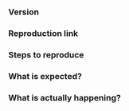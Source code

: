 ### Version

<!-- 1.0.0 -->

### Reproduction link

<!-- https://jsfiddle.net/smyv26u2/ -->

### Steps to reproduce

<!-- Press the bill button -->

### What is expected?

<!-- Share the bill ! -->

### What is actually happening?

<!-- BSOD ! -->

